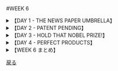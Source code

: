 #WEEK 6
<details><summary>【DAY 1 - THE NEWS PAPER UMBRELLA】</summary>

###DAY1 - THE NEWS PAPER UMBRELLA
####

■我々の隣人は裕福な発明家であり、その最新の突然の<u>**賢い**</u>考えは、傘の代替品と<u>**なりうる**</u>もので、多くの雑誌で特集された。
Our neighbor is an
 inventor whose latest brainstorm, a <u>**feasible**</u> umbrella substitute, has been featured in many magazines.

■傍目には単純に<u>**見え**</u>るそれは、固いプラスティック片で、概ね物差し大であり、女性のハンドバッグや男性の背広のポケットに快適に収まる。
As simply as the eye can <u>**discern**</u>, it is a hard plastic strip, about the size of a ruler, which fits comfortably into a woman’s handbag or a man’s suit jacket.

■もし突然の風雨に遭ったなら、プラスティックを十字型に広げる。
If a person is caught in a sudden rainstorm, he swings the plastic open in the shape of a cross.

■その四方にはクリップ状の仕掛けがついている。
Attached to each arm is a clip-like device.

■次に、手持ちの新聞を取り出し、それを4つのクリップに差し込む。
Next, he takes the newspaper he is carrying and slides it under each of the four clips.

■すると、しっかりと頭上を覆われて、天気に<u>**立ち向かう**</u>ことができる。
Now, equipped with a rigid head covering he can <u>**sally**</u> forth to face the elements.

■傘製造者にとっては<u>**おどろくこと**</u>に、この道具は勢いよく、取り分け通勤者に売れている。
To the <u>**consternation**</u> of the umbrella manufacturers, it has been enjoying a brisk sale, especially among commuters.

■もしこの道具が上手く売れ続けるなら、傘業界に悪影響を与え得る。
If it continues to do well, it could have a pernicious effect upon the umbrella industry.

####
----
####|affluent - 豊富な, 富んだ (rich)

■集税官からのの強制の元で、「あいつはほんとは裕福なんだ」とその物乞いは認めたのだった。
Under duress from the tax officer, the beggar admitted that he was truly <u>**affluent**</u>.

####|feasible - 実現可能な, ありそうな (possible)

■電気自動車の製造はありそうなことだが、ではどんだけ長い外延のコードが必要になるのやら？
It's <u>**feasible**</u> to build an electric auto, but wouldn't you need a terribly long extension cord?

####|discern - 見通す, 知覚する (perceive)

■我々は街灯を**認める**ことが出来た時、自らが遂に無事であることを知ったのだった。
When we could <u>**discern**</u> the city lights, we knew we were safe at last.

####|sally - 打って出る, (逆襲に)出撃する (suddenly rush forth)

■囚人の中には、「他の囚人たちがゲームへと**繰り出す**間の動乱」を画策する者共も居た。
Some prisoners planned a disturbance while others would <u>**sally**</u> toward the game.

####|consternation - ひどい驚き, 仰天 (dismay)

■軍曹が**仰天**した事には、危険な任務へ志願するものが多数居たことであった。
To the <u>**consternation**</u> of the sergeant, there was a paucity of volunteers for the dangerous mission.

</details>
<details><summary>【DAY 2 - PATENT PENDING】</summary>

----
###DAY2 - PATENT PENDING
####

■我が相棒ヴェーネ（<u>**早熟な**</u>車両関係の魔法使い）と私は独自の発明をすることを思いついた。
My buddy Verne, a <u>**precocious**</u> automotive wizard, and I were inspired to do some inventing on our own.

■我々は、道路の隙間に並行に駐車することが可能なのではないかと考えた。
We thought it might be feasible to park a car parallel to a space on the street.

■そこで、ボタンを押下することにより、4輪のタイヤを接地面からわずかに上昇させ、その間に2つの特別な車輪を道に垂直に下ろす。
Then, by pressing a button, we could raise the four tires off the ground slightly, while dropping two special wheels perpendicular to the curb.

■そうすれば狭い駐車スペースにねじ込むのは子供にでもできるだろう。
It would then be child’s play to roll into the narrowest of parking spaces.

■我々はこのアイデアをフォードの代理店を経営するエド・グリーンに持ち込んだ。目的は彼の反応を引き出すためだ。
We took the idea to Ed Greene who runs the Ford agency in order to elicit his reaction.

■我々の企画におざなりな一瞥をくれた後、<u>**残念なこと**</u>に、エドは我々のアイデアは馬鹿げていると鼻で笑った。
After a <u>**perfunctory**</u> glance at our plans, to our <u>**chagrin**</u> Ed snorted that our idea was inane,

■だが、我々は彼がただ我々のすばらしさに嫉妬しているだけだと決め込んだ。
but we decided that he was just jealous of our brilliance.

■明日、我々は、若き天才たちの努力を<u>**馬鹿にする**</u>ような<u>**愚かな**</u>車屋の知性を計ることが可能となるコンピューターに着手することにしている。
Tomorrow we are going to start on a computer that will enable us to measure the intelligence of <u>**perverse**</u> automobile dealers who like to <u>**deride**</u> the efforts of junior geniuses.

####
----
####|precocious - 早熟な, 発達の早い, 早咲きの (reaching maturity early)

■シェイクスピアの劇中の童たちは、早熟過ぎて、まるで老爺のような印象を受ける。
The children in Shakespeare's plays are so <u>**precocious**</u> that they all sound like grandparents.

####|perfunctory - おざなりの, いいかげんな (done without care, superficial)

■エディスは大晦日パーティーをするほど新世紀へおざなりな注意しか向けていなかったのだった。
Edith gave only <u>**perfunctory**</u> attention to the new millennium, skipping our New Year's Eve party.

####|chagrin - 無念, 悔しさ (feeling of disappointment, humiliation)

■多くの納税者の無念であることには、市民の中に罪を課されずに行政を欺くものがいるようであるということだ。
To the <u>**chagrin**</u> of many taxpayers, some citizens seem to cheat the government with impunity.

####|perverse - 非を認めない, あまのじゃくな, ひねくれた (contrary, persisting in error)

■私が弟の算数の間違いを正している時弟はあまりにも**非を認めず**、頑なに「自分は正しいのだ」と主張した。
When I correct my kid brother's math errors, he is <u>**perverse**</u> enough to insist that he is right.

####|deride - バカにする, 嘲笑する (to ridicule, scoff)

ライト兄弟は、ある無神論者がその努力を**嘲笑した**時も取り乱しはしなかった。
The Wright brothers didn't become distraught when a skeptic would <u>**deride**</u> their work.

</details>
<details><summary>【DAY 3 - HOLD THAT NOBEL PRIZE!】</summary>

----
###DAY3 - HOLD THAT NOBEL PRIZE!
####

■発明と発見といえば、丁度、オハイオの立派な科学者が、三度の食事のすべての栄養価を持つ錠剤を作り出したと聞いたところだ。
Speaking of inventions and discoveries, I just learned that an eminent scientist in Ohio has developed a pill that contains all the nutritive value of three complete meals.

■我々が毎日必要なビタミンやミネラルをもたらすだけでなく、この錠剤は満腹感までもたらしてくれる。
In addition to providing us with the vitamins and minerals we need daily, this pill also gives a feeling of fullness.

■出資者によると、錠剤は栄養を与え、満足させてくれるという。
According to its sponsors, the pill will nourish and satisfy.

■そんな<u>**立派な**</u>成果を<u>**過小評価する**</u> のは心苦しいのだが、私には、最も忌むべき発見のように思われる。
I hate to <u>**disparage**</u> such a <u>**laudable**</u> achievement, but to me it seems like a most objectionable discovery.

■科学的な栄光というより、私は大いなるへま、科学的大惨事、研究室的<u>**大失敗**</u>と呼びたい。
Rather than a scientific triumph, I’d be inclined to label it as an egregious blunder, a scientific disaster, a laboratory <u>**fiasco**</u>.

■一粒の錠剤が、熱々のとうもろこしパンをむさぼる喜び、厚いステーキを<u>**噛みしめる**</u>喜び、カリカリしたフレンチフライを噛みしめる喜び、チョコレートサンデーをむさぼる喜びに置き換わりうるなどと正気で考える人がいるだろうか？
Is there anyone in his right mind who thinks that a pill can replace the pleasures of devouring hot corn bread, <u>**masticating**</u> on a thick steak, biting into crisp french fries, or attacking a chocolate sundae?

■残念だが、私はこの錠剤だけは噛ま<u>**ないようにする**</u>。
I’m afraid that this is one pill I’ll have to <u>**eschew**</u> from chewing.

####
----
####|disparage - 軽蔑する, そしる (to discredit, belittle)

■その裕福な主人は、瑣末な経営者の努力を、「あの種の競争相手に私は永久に耐え得る」と言って**そしる**。
The affluent store-owner <u>**disparages**</u> the efforts of his small competitor, saying that he could always tolerate that kind of rivalry.

####|laudable - 見上げた, 賞賛に値する (praiseworthy)

■その逆説は、(レ・ミゼラブルの)ジャベール(警部)の、ジャン・バルジャンに対する容赦無い追求が**見上げた**ものでもあり、そして卑劣なものであるというものである。
The paradox is that Javert's inexorable pursuits of Jean Valjean was both <u>**laudable**</u> and despicable.

####|fiasco - (野心的な企ての滑稽な)大失敗 (complete failure)

■その辛辣な手紙の中で彼女の父は、「その計画は完全な大失敗だな」と評した。
In an acrimonious letter, her father described the project as a complete <u>**fiasco**</u>.

####|masticate - 噛む (to chew up)

■消化の一助に、あなたは一口のお肉につき1ダースは噛まなければならない。
To aid in digestion, you must <u>**masticate**</u> each piece of meat one dozen times.

####|eschew - (意図的に)避ける, 慎む (avoid)

■一度は石灰光(=注目の的)求めたのだが、今彼は全ての取材を**避けている**。
Once he sought the limelight, but now he <u>**eschew**</u> all interviews.

</details>
<details><summary>【DAY 4 - PERFECT PRODUCTS】</summary>

----
###DAY4 - PERFECT PRODUCTS
####

■タレないタイヤ、破れないストッキング、そして書き続けられるペンといった発明についての根強い噂を<u>**鎮める**</u>のは決してできまいと考える。
I guess we’ll never be able to <u>**quell**</u> those persistent rumors about the invention of auto tires that will never wear out, stockings that cannot tear, and pens that won’t run dry.

■<u>**話し好きな**</u>経済学者が、そんな製品は決して市場に出されないと教えてくれた。
A <u>**voluble**</u> economist informed me that such products will never be marketed.

■「想像できるかね」彼は聞いた。「製造業者が自分の首を絞めるようなことをするものだろうか？一体、購入者が二度と買い換えなくていい商品なんか売るものかね？売らないよ」
“Can you imagine,” he asked, “a manufacturer cutting his own throat? Why would he sell you an item that you will never have to replace? No,”

■私の<u>**腹心**</u>は囁いた。「計算された<u>**経年劣化**</u>によって製品に寿命を持たせる、目的はまた買い直させるため。」
my <u>**confidant**</u> whispered, “it’s part of their scheme of planned <u>**obsolescence**</u> to sell you merchandise with a limited life span in order to keep you coming back for more.”

■私はかような完璧な製品の存在については<u>**疑う**</u>が、しかし、それ自体も疑ってしまう。
I am <u>**dubious**</u> about the existence of those perfect products, but then I’m from Missouri.

####
----
####|quell - 鎮める, 鎮圧する (put an end to)

■暴動を**鎮圧する**ために、警察は催涙ガスを用い、以後打って出たのだった。
In order to <u>**quell**</u> the riot, the police sallied forth with tear gas.

####|voluble - 口達者な, おしゃべりな, 流暢な (talkative)

■私は**おしゃべりな**理髪店の所為で居眠り出来なかったのだ。
I could not doze in the chair because of the <u>**voluble**</u> barbar.

####|confidant(e) - 腹心の友,親友(-eは女性) (one to whom you confide your secrets)

■十代の男の子の父親は彼の真の良き**親友**となるべきである。
A teenage boy's father should be his true <u>**confidant**</u>.
####|obsolescence - 廃れたもの, 旧来のもの (process of wearing out)

■その**旧態依然のもの**は体のいい「かもの客」への甚だしい侮辱としてみなされる様な多くの製品に組こまれている。
The <u>**obsolescence**</u> built into many products could be regarded as a flagrant insult toward the duped consumer.

####|dubious - 疑っている, いかがわしい (doubtful)

■二枚舌が露顕した時、ジュリーはエドの無実を**疑う**ようになってしまった。
When the duplicity was revealed, the jury became <u>**dubious**</u> about Ed's innocence.

</details>
<details><summary>【WEEK 6 まとめ】</summary>

----
###WEEK 6 まとめ

| 単語       | 意味                   |英語での説明|
|---------------|--------------------------|-----|
| affluent      | 豊富な, 富んだ           |rich|
| feasible      | 実現可能な, ありそうな   |possible|
| discern       | 見通す, 知覚する         |perceive|
| sally         | 打って出る, 出撃する     |suddenly rush forth|
| consternation | ひどい驚き, 仰天         |dismay|
| precocious    | 早熟な, 発達の早い       |reaching maturity early|
| perfunctory   | おざなりの, いい加減な   |done without care, superficial|
| chagrin       | 無念, 悔しさ             |feeling of disappointment, humiliation|
| perverse      | 非を認めない, ひねくれた |contrary, persisting in error|
| deride        | バカにする, 嘲笑する     |to ridicule, scoff|
| disparage     | 軽蔑する, そしる         |to discredit, belittle|
| laudable      | 見上げた, 賞賛に値する   |praiseworthy|
| fiasco        | (滑稽な)大失敗           |complete failure|
| masticate     | 噛む                     |to chew up|
| eschew        | (意図的に)避ける, 慎む   |avoid|
| quell         | 鎮める, 鎮圧する         |put an end to|
| voluble       | 口達者な, おしゃべりな   |talkative|
| confidant(e)  | 腹心の友, 親友           |one to whom you confide your secrets|
| obsolescence  | 廃れたもの, 旧来のもの   |process of wearing out|
| dubious       | 疑っている, いかがわしい |doubtful|
</details>

[戻る](./index.html)
